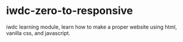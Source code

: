 # iwdc-zero-to-responsive
iwdc learning module, learn how to make a proper website using html, vanilla css, and javascript.
